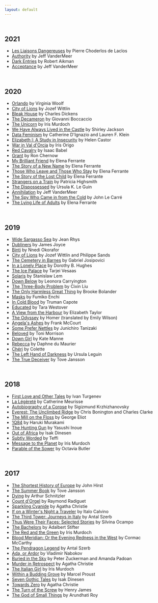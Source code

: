 ```yaml
---
layout: default
---
```


<br>

## 2021

* [Les Liaisons Dangereuses](https://bookshop.org/books/dangerous-liaisons-les-liaisons-dangereuses/9781533419576) by Pierre Choderlos de Laclos
* [Authority](https://bookshop.org/books/authority-9780374104108/9780374104108) by Jeff VanderMeer
* [Dark Entries](https://bookshop.org/books/dark-entries/9780571311774) by Robert Aikman
* [Acceptance](https://bookshop.org/books/acceptance-9780374104115/9780374104115) by Jeff VanderMeer  

<br>

## 2020

* [Orlando](https://bookshop.org/books/orlando-a-biography/9780156701600) by Virginia Woolf
* [City of Lions](https://bookshop.org/books/city-of-lions/9781782271178) by Jozef Wittlin
* [Bleak House](https://bookshop.org/books/bleak-house-9781853260827/9780141439723) by Charles Dickens
* [The Decameron](https://bookshop.org/books/the-decameron/9780393350265) by Giovanni Boccaccio
* [The Unicorn](https://bookshop.org/books/the-unicorn-9780140024760/9780140024760) by Iris Murdoch  
* [We Have Always Lived in the Castle](https://bookshop.org/books/we-have-always-lived-in-the-castle-penguin-orange-collection/9780143129547) by Shirley Jackson  
* [Data Feminism](https://bookshop.org/books/data-feminism/9780262044004) by Catherine D'Ignazio and Lauren F. Klein  
* [Elizabeth I: A Study in Insecurity](https://bookshop.org/books/elizabeth-i-penguin-monarchs-a-study-in-insecurity/9780141980881) by Helen Castor  
* [War in Val d'Orcia](https://bookshop.org/books/war-in-val-d-orcia-an-italian-war-diary-1943-1944/9781681372662) by Iris Origo
* [Red Cavalry](https://bookshop.org/books/red-cavalry/9781782270935) by Isaac Babel
* [Grant](https://bookshop.org/books/grant/9780143110637) by Ron Chernow
* [My Brilliant Friend](https://bookshop.org/books/my-brilliant-friend/9781609450786) by Elena Ferrante
* [The Story of a New Name](https://bookshop.org/books/the-story-of-a-new-name-neapolitan-novels-book-two/9781609451349) by Elena Ferrante
* [Those Who Leave and Those Who Stay](https://bookshop.org/books/those-who-leave-and-those-who-stay-neapolitan-novels-book-three/9781609452339) by Elena Ferrante
* [The Story of the Lost Child](https://bookshop.org/books/the-story-of-the-lost-child-9781609452865/9781609452865) by Elena Ferrante
* [Strangers on a Train](https://bookshop.org/books/strangers-on-a-train/9780393321982) by Patricia Highsmith
* [The Dispossessed](https://bookshop.org/books/the-dispossessed-9780060512750/9780061054884) by Ursula K. Le Guin
* [Annihilation](https://bookshop.org/books/annihilation-9780374104092/9780374104092) by Jeff VanderMeer
* [The Spy Who Came in from the Cold](https://bookshop.org/books/the-spy-who-came-in-from-the-cold/9780143124757) by John Le Carré
* [The Lying Life of Adults](https://bookshop.org/books/the-lying-life-of-adults/9781609455910) by Elena Ferrante

<br>

## 2019

* [Wide Sargasso Sea](https://www.amazon.com/Wide-Sargasso-Sea-Jean-Rhys/dp/0393352560) by Jean Rhys  
* [Dubliners](https://www.amazon.com/Dubliners-James-Joyce/dp/1580491650) by James Joyce  
* [Binti](https://www.amazon.com/Binti-Nnedi-Okorafor/dp/0765385252) by Nnedi Okorafor  
* [City of Lions](https://www.amazon.com/Lions-Pushkin-Collection-Jozef-Wittlin/dp/1782271171) by Jozef Wittlin and Philippe Sands  
* [The Cemetery in Barnes](https://www.amazon.com/gp/product/1784105465) by Gabriel Josipovici  
* [In a Lonely Place](https://www.amazon.com/Lonely-Place-York-Review-Books/dp/1681371472) by Dorothy B. Hughes  
* [The Ice Palace](https://www.amazon.com/Ice-Palace-Tarjei-Vesaas/dp/0241321212) by Tarjei Vesaas  
* [Solaris](https://www.amazon.com/Solaris-Stanislaw-Lem/dp/0156027607) by Stanislaw Lem
* [Down Below](https://www.amazon.com/Down-Below-Classics-Leonora-Carrington/dp/1681370603) by Leonora Carryington
* [The Three-Body Problem](https://www.amazon.com/Three-Body-Problem-Cixin-Liu/dp/0765382032) by Cixin Liu
* [The Only Harmless Great Thing](https://www.amazon.com/Only-Harmless-Great-Thing/dp/1250169488) by Brooke Bolander  
* [Masks](https://www.amazon.com/Masks-Fumiko-Enchi/dp/0394722183) by Fumiko Enchi  
* [In Cold Blood](https://www.amazon.com/Cold-Blood-Truman-Capote/dp/0679745580) by Truman Capote
* [Educated](https://www.amazon.com/Educated-Memoir-Tara-Westover/dp/0399590501) by Tara Westover
* [A View from the Harbour](https://www.amazon.com/View-Harbour-Review-Books-Classics/dp/1590178483) by Elizabeth Taylor
* [The Odyssey](https://www.amazon.com/Odyssey-Homer/dp/0393356256/) by Homer (translated by Emily Wilson)
* [Angela's Ashes](https://www.amazon.com/Angelas-Ashes/dp/B0000547CQ/) by Frank McCourt
* [Some Prefer Nettles](https://www.amazon.com/Some-Prefer-Nettles-Junichiro-Tanizaki/dp/0679752692) by Junichiro Tanizaki
* [Beloved](https://www.amazon.com/Beloved-Toni-Morrison/dp/1400033411) by Toni Morrison
* [Down Girl](https://www.amazon.com/Down-Girl-Misogyny-Kate-Manne/dp/0190933208) by Kate Manne
* [Rebecca](https://www.amazon.com/Rebecca-Daphne-Maurier-Dam-2002-07-30/dp/B01JQHUDBI) by Daphne du Maurier
* [Chéri](https://www.amazon.com/Cheri-Last-Colette/dp/0374528012) by Colette
* [The Left Hand of Darkness](https://bookshop.org/books/the-left-hand-of-darkness/9780441478125) by Ursula Leguin
* [The True Deceiver](https://bookshop.org/books/the-true-deceiver/9781590173299) by Tove Jansson

<br>

## 2018

* [First Love and Other Tales](https://www.amazon.com/First-Other-Norton-Library-Paperback/dp/0393004449) by Ivan Turgenev
* [La Légèreté](https://www.amazon.fr/L%C3%A9g%C3%A8ret%C3%A9-0-Catherine-Meurisse/dp/2205075667) by Catherine Meurisse  
* [Autobiography of a Corpse](https://www.amazon.com/Autobiography-Corpse-Review-Books-Classics/dp/1590176707) by Sigizmund Krzhizhanovsky  
* [Everest: The Unclimbed Ridge](https://www.goodreads.com/book/show/1129969.Everest) by Chris Bonington and Charles Clarke  
* [The Mill on the Floss](https://www.goodreads.com/book/show/20564.The_Mill_on_the_Floss) by George Eliot
* [1Q84](https://www.amazon.com/1Q84-Vintage-International-Haruki-Murakami/dp/0307476464) by Haruki Murakami
* [The Hunting Gun](https://www.amazon.com/Hunting-Gun-Pushkin-Collection/dp/1782270019/) by Yasushi Inoue
* [Out of Africa](https://www.amazon.com/Africa-Modern-Library-Nonfiction-Books/dp/0679600213) by Isak Dinesen
* [Subtly Worded](https://www.amazon.com/Subtly-Worded-Pushkin-Collection-Teffi/dp/178227037X) by Teffi  
* [Message to the Planet](https://www.amazon.com/Message-Planet-Iris-Murdoch/dp/0140126643) by Iris Murdoch  
* [Parable of the Sower](https://www.amazon.com/Parable-Sower-Earthseed-Octavia-Butler/dp/0446675504) by Octavia Butler

<br>

## 2017

* [The Shortest History of Europe](https://www.amazon.com/dp/1863955658/ref=cm_sw_r_cp_dp_T1_XGhtzb9WH5SN5) by John Hirst
* [The Summer Book](https://www.amazon.com/dp/159017268X/ref=cm_sw_r_cp_dp_T1_TjgrzbGYT5127) by Tove Jansson  
* [Dying](https://www.amazon.com/dp/190128574X/ref=cm_sw_r_cp_dp_T1_BHgrzbVJBX9TF) by Arthur Schnitzler  
* [Count d'Orgel](https://www.amazon.com/dp/1901285030/ref=cm_sw_r_cp_dp_T1_sGgrzbCM8C2V6) by Raymond Radiguet
* [Sparkling Cyanide](https://www.amazon.com/dp/0062074385/ref=cm_sw_r_cp_dp_T1_pjgrzb37173B1) by Agatha Christie
* [If on a Winter's Night a Traveler](https://www.amazon.com/dp/0156439611/ref=cm_sw_r_cp_dp_T1_3igrzbDW17511) by Italo Calvino
* [The Third Tower: Journeys in Italy](https://www.amazon.com/dp/B00LGUF1BG/ref=cm_sw_r_cp_dp_T1_UhgrzbG0TRWZX) by Antal Szerb   
* [Thus Were Their Faces: Selected Stories](https://www.amazon.com/dp/1590177673/ref=cm_sw_r_cp_dp_T1_.ggrzbZ5R23JB) by Silvina Ocampo  
* [The Bachelors](https://www.amazon.com/dp/B00LGUEOIC/ref=cm_sw_r_cp_dp_T1_hkgrzbGR2RYJA) by Adalbert Stifter  
* [The Red and the Green](https://www.amazon.com/dp/0140027564/ref=cm_sw_r_cp_dp_T1_UkgrzbK27C4TS) by Iris Murdoch  
* [Blood Meridian: Or the Evening Redness in the West](https://www.amazon.com/dp/0679728759/ref=cm_sw_r_cp_dp_T1_FlgrzbREKE7FG) by Cormac McCarthy  
* [The Pendragon Legend](https://www.amazon.com/dp/1908968400/ref=cm_sw_r_cp_dp_T1_NWctzbS85MMS8) by Antal Szerb
* [Ada, or Ardor](https://www.amazon.com/dp/0679725229/ref=cm_sw_r_cp_ep_dp_q5-xzbATCHP81) by Vladimir Nabokov
* [Buried in the Sky](https://www.amazon.com/dp/0393345416/ref=cm_sw_r_cp_dp_T2_ew9GzbETCDZKR) by Peter Zuckerman and Amanda Padoan  
* [Murder in Retrospect](https://www.amazon.com/dp/0062073575/ref=cm_sw_r_cp_dp_T2_fv9Gzb8K12BCS) by Agatha Christie  
* [The Italian Girl](https://www.amazon.com/dp/0140025596) by Iris Murdoch
* [Within a Budding Grove](https://www.amazon.com/Search-Lost-Time-Vol-II/dp/0375752196/) by Marcel Proust
* [Seven Gothic Tales](https://www.amazon.com/Seven-Gothic-Tales-Isak-Dinesen/dp/0679736417) by Isak Dinesen
* [Towards Zero](https://www.amazon.com/Towards-Zero-Agatha-Christie/dp/0062073540) by Agatha Christie
* [The Turn of the Screw](http://www.gutenberg.org/files/209/209-h/209-h.htm) by Henry James  
* [The God of Small Things](https://www.amazon.com/God-Small-Things-Novel/dp/0812979656) by Arundhati Roy   

<br><br>